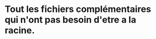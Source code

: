 <!DOCTYPE HTML>
<head></head>
<body>
  <h1>
    Tout les fichiers complémentaires qui n'ont pas besoin d'etre a la racine.
  </h1>
</body>
